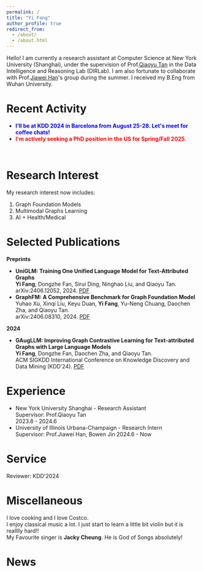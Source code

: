 ```yaml
---
permalink: /
title: "Yi Fang"
author_profile: true
redirect_from: 
  - /about/
  - /about.html
---
```

Hello! I am currently a research assistant at Computer Science at New York University (Shanghai), under the supervision of Prof.[Qiaoyu Tan](https://qiaoyu-tan.github.io/) in the Data Intelligence and Reasoning Lab (DIRLab). I am also fortunate to collaborate with Prof.[Jiawei Han](http://dm1.cs.uiuc.edu/index.html)'s group during the summer. I received my B.Eng from Wuhan University.

# Recent Activity
- **<font color="#0000FF">I'll be at KDD 2024 in Barcelona from August 25-28. Let's meet for coffee chats!</font>**
- **<font color="#FF0000">I'm actively seeking a PhD position in the US for Spring/Fall 2025.</font>**
<br>

# Research Interest
My research interest now includes:
1. Graph Foundation Models
2. Multimodal Graphs Learning
3. AI + Health/Medical


# Selected Publications
**Preprints**
- **UniGLM: Training One Unified Language Model for Text-Attributed Graphs**<br>
  **Yi Fang**, Dongzhe Fan, Sirui Ding, Ninghao Liu, and Qiaoyu Tan. <br>
  arXiv:2406.12052, 2024. [PDF](https://arxiv.org/abs/2406.12052)
- **GraphFM: A Comprehensive Benchmark for Graph Foundation Model**<br>
  Yuhao Xu, Xinqi Liu, Keyu Duan, **Yi Fang**, Yu-Neng Chuang, Daochen Zha, and Qiaoyu Tan. <br>
  arXiv:2406.08310, 2024. [PDF](https://arxiv.org/abs/2406.08310) <br>

**2024**
- **GAugLLM: Improving Graph Contrastive Learning for Text-attributed Graphs with Large Language Models**<br>
  **Yi Fang**, Dongzhe Fan, Daochen Zha, and Qiaoyu Tan.<br>
  ACM SIGKDD International Conference on Knowledge Discovery and Data Mining (KDD’24). [PDF](https://arxiv.org/abs/2406.11945)

# Experience
- New York University Shanghai - Research Assistant<br>
  Supervisor: Prof.Qiaoyu Tan<br>
  2023.8 - 2024.6
- University of Illinois Urbana-Champaign - Research Intern<br>
  Supervisor: Prof.Jiawei Han, Bowen Jin
  2024.6 - Now

# Service
Reviewer: KDD'2024

# Miscellaneous
I love cooking and I love Costco. <br>
I enjoy classical music a lot. I just start to learn a little bit violin but it is realllly hard!!<br>
My Favourite singer is **Jacky Cheung**. He is God of Songs absolutely!



# News
